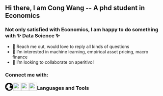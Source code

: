 ## Hi there, I am Cong Wang -- A phd student in Economics

### Not only satisfied with Economics, I am happy to do something with ✨ Data Science ✨ 
- 👋 Reach me out, would love to reply all kinds of questions
- 👀 I’m interested in machine learning, empirical asset pricing, macro finance
- 💞️ I’m looking to collaborate on aperitivo!

### Connect me with:
[<img align="left" height="26px" width="26px" src="https://raw.githubusercontent.com/iconic/open-iconic/master/svg/globe.svg" />][website]
[<img align="left" height="26px" width="26px" src="https://unpkg.com/simple-icons@v7/icons/twitter.svg" />][twitter]
[<img align="left" height="26px" width="26px" src="https://unpkg.com/simple-icons@v7/icons/linkedin.svg" />][linkedin]
[<img align="left" height="26px" width="26px" src="https://unpkg.com/simple-icons@v7/icons/r.svg" />][r]

### Languages and Tools


<br />
<br />

[website]: https://congwang.org
[twitter]: https://twitter.com/hopsss131
[linkedin]: https://www.linkedin.com/in/cong-wang131
[r]: https://rpubs.com/CongWang141

<!---
CongWang141/CongWang141 is a ✨ special ✨ repository because its `README.md` (this file) appears on your GitHub profile.
You can click the Preview link to take a look at your changes.
--->

